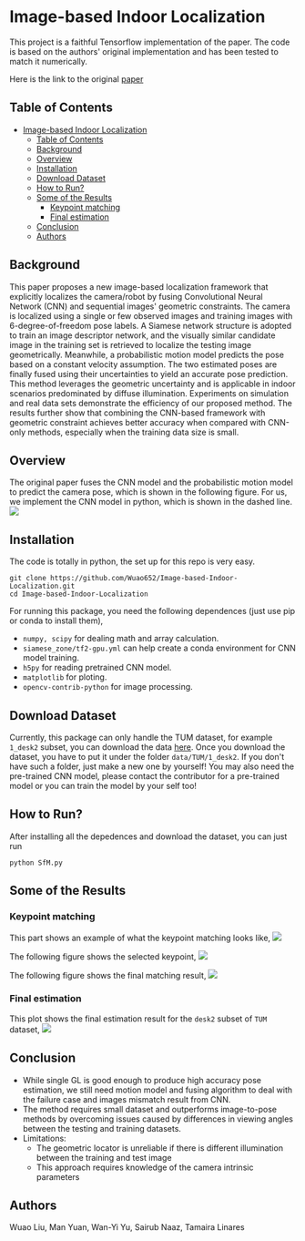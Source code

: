 # Image-based Indoor Localization
This project is a faithful Tensorflow implementation of the paper. The code is based on the authors' original implementation and has been tested to match it numerically.

Here is the link to the original [paper](https://arxiv.org/abs/2201.01408)

## Table of Contents
- [Image-based Indoor Localization](#image-based-indoor-localization)
  - [Table of Contents](#table-of-contents)
  - [Background](#background)
  - [Overview](#overview)
  - [Installation](#installation)
  - [Download Dataset](#download-dataset)
  - [How to Run?](#how-to-run)
  - [Some of the Results](#some-of-the-results)
    - [Keypoint matching](#keypoint-matching)
    - [Final estimation](#final-estimation)
  - [Conclusion](#conclusion)
  - [Authors](#authors)


## Background
This paper proposes a new image-based localization framework that explicitly localizes the camera/robot by fusing Convolutional Neural Network (CNN) and sequential images' geometric constraints. The camera is localized using a single or few observed images and training images with 6-degree-of-freedom pose labels. A Siamese network structure is adopted to train an image descriptor network, and the visually similar candidate image in the training set is retrieved to localize the testing image geometrically. Meanwhile, a probabilistic motion model predicts the pose based on a constant velocity assumption. The two estimated poses are finally fused using their uncertainties to yield an accurate pose prediction. This method leverages the geometric uncertainty and is applicable in indoor scenarios predominated by diffuse illumination. Experiments on simulation and real data sets demonstrate the efficiency of our proposed method. The results further show that combining the CNN-based framework with geometric constraint achieves better accuracy when compared with CNN-only methods, especially when the training data size is small.

## Overview
The original paper fuses the CNN model and the probabilistic motion model to predict the camera pose, which is shown in the following figure. For us, we implement the CNN model in python, which is shown in the dashed line.
![](./images/relocate.png)


## Installation
The code is totally in python, the set up for this repo is very easy. 
```
git clone https://github.com/Wuao652/Image-based-Indoor-Localization.git
cd Image-based-Indoor-Localization
```
For running this package, you need the following dependences (just use pip or conda to install them),
- `numpy, scipy` for dealing math and array calculation.
- `siamese_zone/tf2-gpu.yml` can help create a conda environment for CNN model training.
- `h5py` for reading pretrained CNN model.
- `matplotlib` for ploting.
- `opencv-contrib-python` for image processing.


## Download Dataset
Currently, this package can only handle the TUM dataset, for example `1_desk2` subset, you can download the data [here](https://vision.in.tum.de/data/datasets/rgbd-dataset/download#freiburg1_desk2).
Once you download the dataset, you have to put it under the folder `data/TUM/1_desk2`. If you don't have such a folder, just make a new one by yourself! You may also need the pre-trained CNN model, please contact the contributor for a pre-trained model or you can train the model by your self too!


## How to Run?
After installing all the depedences and download the dataset, you can just run
```
python SfM.py
```

## Some of the Results
### Keypoint matching
This part shows an example of what the keypoint matching looks like,
![](./images/kfs_1.png)

The following figure shows the selected keypoint,
![](./images/kfs_2.png)

The following figure shows the final matching result,
![](./images/kfs_3.png)

### Final estimation
This plot shows the final estimation result for the `desk2` subset of `TUM` dataset,
![](./images/3d_estimation.png)


## Conclusion
- While single GL is good enough to produce high accuracy pose estimation, we still need motion model and fusing algorithm to deal with the failure case and images mismatch result from CNN.
- The method requires small dataset and outperforms image-to-pose methods by overcoming issues caused by differences in viewing angles between the testing and training datasets.
- Limitations:
  - The geometric locator is unreliable if there is different illumination between the training and test image
  - This approach requires knowledge of the camera intrinsic parameters


## Authors
Wuao Liu, Man Yuan, Wan-Yi Yu, Sairub Naaz, Tamaira Linares
